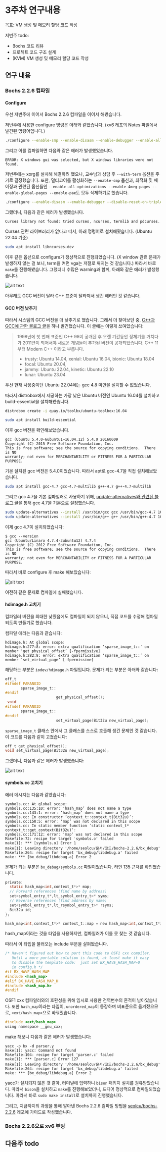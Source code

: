 # 3주차 연구내용

목표: VM 생성 및 메모리 할당 코드 작성

저번주 todo:

- Bochs 코드 리뷰
- 프로젝트 코드 구조 설계
- (KVM) VM 생성 및 메모리 할당 코드 작성

## 연구 내용

### Bochs 2.2.6 컴파일

#### Configure

우선 저번주에 이어서 Bochs 2.2.6 컴파일을 이어서 해봤습니다.

저번주에 사용한 configure 명령은 아래와 같았습니다. (xv6 레포의 Notes 파일에서 발견된 명령어입니다.)

```bash
./configure --enable-smp --enable-disasm --enable-debugger --enable-all-optimizations --enable-4meg-pages --enable-global-pages --enable-pae --disable-reset-on-triple-fault
```

그리고 이를 컴파일하면 다음와 같은 에러가 발생했었습니다.

```
ERROR: X windows gui was selected, but X windows libraries were not found.
```

저번주에는 xorg를 설치해 해결하려 했으나, 교수님과 상담 후 `--with-term` 옵션을 주기로 결정했습니다. 또한, 멀티코어를 활성화하는 `--enable-smp` 옵션과, 최적화 및 페이징과 관련된 옵션들인 `--enable-all-optimizations --enable-4meg-pages --enable-global-pages --enable-pae`도 모두 삭제하기로 했습니다.

```bash
./configure --enable-disasm --enable-debugger --disable-reset-on-triple-fault --with-term
```

그랬더니, 다음과 같은 에러가 발생했습니다.

```
Curses library not found: tried curses, ncurses, termlib and pdcurses.
```

Curses 관련 라이브러리가 없다고 떠서, 아래 명령어로 설치해줬습니다. (Ubuntu 22.04 기준)

```bash
sudo apt install libncurses-dev
```

이후 같은 옵션으로 configure가 정상적으로 진행되었습니다. (X window 관련 문제가 발생하지 않는 걸 보니, term을 켜면 vga는 저절로 꺼지는 것 같습니다.) 따라서 바로 `make`를 진행해봤습니다. 그랬더니 수많은 warning과 함께, 아래와 같은 에러가 발생했습니다.

![alt text](image.png)

아무래도 GCC 버전이 달라 C++ 표준이 달라져서 생긴 에러인 것 같습니다.

#### GCC 버전 낮추기

따라서 시스템의 GCC 버전을 더 낮추기로 했습니다. 그래서 더 찾아보던 중, [C++과 GCC에 관한 블로그 글](https://dulidungsil.tistory.com/entry/GCC-%EB%B2%84%EC%A0%84%EA%B3%BC-C-%EB%B2%84%EC%A0%84-%EB%A7%A4%EC%B9%AD)을 하나 발견했습니다. 이 글에는 이렇게 쓰여있습니다:

> 1998년에 첫 번째 표준인 C++ 98이 공개된 후 오랜 기간동안 정체기를 거치다가 2011년이 되어서야 새로운 개념들이 추가된 버전이 공개되었습니다. C++ 11부터 Modern C++ 이라고 부릅니다.
>
> - trusty: Ubuntu 14.04, xenial: Ubuntu 16.04, bionic: Ubuntu 18.04
> - focal: Ubuntu 20.04,
> - jammy: Ubuntu 22.04, kinetic: Ubuntu 22.10
> - lunar: Ubuntu 23.04

우선 현재 사용중이던 Ubuntu 22.04에는 gcc 4.8 미만을 설치할 수 없었습니다.

따라서 distrobox에서 제공하는 가장 낮은 Ubuntu 버전인 Ubuntu 16.04를 설치하고 build-essential을 설치해봤습니다.

```bash
distrobox create -i quay.io/toolbx/ubuntu-toolbox:16.04
```

```bash
sudo apt install build-essential
```

이후 gcc 버전을 확인해보았습니다.

```
gcc (Ubuntu 5.4.0-6ubuntu1~16.04.12) 5.4.0 20160609
Copyright (C) 2015 Free Software Foundation, Inc.
This is free software; see the source for copying conditions.  There is NO
warranty; not even for MERCHANTABILITY or FITNESS FOR A PARTICULAR PURPOSE.
```

기본 설치된 gcc 버전은 5.4.0이었습니다. 따라서 apt로 gcc-4.7을 직접 설치해보았습니다.

```bash
sudo apt install gcc-4.7 gcc-4.7-multilib g++-4.7 g++-4.7-multilib
```

그리고 gcc 4.7을 기본 컴파일러로 사용하기 위해, [update-alternatives와 관련된 블로그 글](https://blog.koriel.kr/gcc-g-dareun-beojeon-cugahago-paekiji-gwanrihagi/)을 통해 gcc 4.7을 기본으로 설정했습니다.

```bash
sudo update-alternatives --install /usr/bin/gcc gcc /usr/bin/gcc-4.7 10
sudo update-alternatives --install /usr/bin/g++ g++ /usr/bin/g++-4.7 10
```

이제 gcc 4.7이 설치되었습니다:

```
$ gcc --version
gcc (Ubuntu/Linaro 4.7.4-3ubuntu12) 4.7.4
Copyright (C) 2012 Free Software Foundation, Inc.
This is free software; see the source for copying conditions.  There is NO
warranty; not even for MERCHANTABILITY or FITNESS FOR A PARTICULAR PURPOSE.
```

따라서 바로 configure 후 make 해보았습니다:

![alt text](image-1.png)

여전히 같은 문제로 컴파일에 실패했습니다.

#### hdimage.h 고치기

컴파일러 버전을 최대한 낮췄음에도 컴파일이 되지 않으니, 직접 코드를 수정해 컴파일되도록 만들기로 했습니다.

컴파일 에러는 다음과 같습니다:

```
hdimage.h: At global scope:
hdimage.h:277:8: error: extra qualification ‘sparse_image_t::’ on member ‘get_physical_offset’ [-fpermissive]
hdimage.h:282:8: error: extra qualification ‘sparse_image_t::’ on member ‘set_virtual_page’ [-fpermissive]
```

해당하는 부분은 `iodev/hdimage.h` 파일입니다. 문제가 되는 부분은 아래와 같습니다:

```C
off_t
#ifndef PARANOID
       sparse_image_t::
#endif
                       get_physical_offset();
 void
#ifndef PARANOID
       sparse_image_t::
#endif
                       set_virtual_page(Bit32u new_virtual_page);
```

`sparse_image_t` 클래스 안에서 그 클래스를 스스로 호출해 생긴 문제인 것 같습니다. 이 코드를 다음과 같이 고쳤습니다:

```C
off_t get_physical_offset();
void set_virtual_page(Bit32u new_virtual_page);
```

그랬더니, 다음과 같은 에러가 발생했습니다:

![alt text](image-2.png)

#### symbols.cc 고치기

에러 메시지는 다음과 같았습니다:

```
symbols.cc: At global scope:
symbols.cc:135:10: error: ‘hash_map’ does not name a type
symbols.cc:143:1: error: ‘hash_map’ does not name a type
symbols.cc: In constructor ‘context_t::context_t(Bit32u)’:
symbols.cc:150:5: error: ‘map’ was not declared in this scope
symbols.cc: In static member function ‘static context_t* context_t::get_context(Bit32u)’:
symbols.cc:171:12: error: ‘map’ was not declared in this scope
Makefile:72: recipe for target 'symbols.o' failed
make[1]: *** [symbols.o] Error 1
make[1]: Leaving directory '/home/seolcu/문서/코드/bochs-2.2.6/bx_debug'
Makefile:264: recipe for target 'bx_debug/libdebug.a' failed
make: *** [bx_debug/libdebug.a] Error 2
```

문제가 되는 부분은 `bx_debug/symbols.cc` 파일이었습니다. 라인 135 근처를 확인했습니다.

```C
private:
  static hash_map<int,context_t*>* map;
  // Forvard references (find name by address)
  set<symbol_entry_t*,lt_symbol_entry_t>* syms;
  // Reverse references (find address by name)
  set<symbol_entry_t*,lt_rsymbol_entry_t>* rsyms;
  Bit32u id;
};

hash_map<int,context_t*>* context_t::map = new hash_map<int,context_t*>;
```

hash_map이라는 것을 타입을 사용하지만, 컴파일러가 이를 못 찾는 것 같습니다.

따라서 이 타입을 불러오는 include 부분을 살펴봤습니다.

```C
/* Haven't figured out how to port this code to OSF1 cxx compiler.
   Until a more portable solution is found, at least make it easy
   to disable the template code:  just set BX_HAVE_HASH_MAP=0
   in config.h */
#if BX_HAVE_HASH_MAP
#include <hash_map>
#elif BX_HAVE_HASH_MAP_H
#include <hash_map.h>
#endif
```

OSF1 cxx 컴파일러와의 호환성을 위해 임시로 사용한 전역변수의 흔적이 남아있습니다. 또한 `hash_map`이라는 타입이, `unordered_map`이 등장하며 비표준으로 옮겨졌으므로, `<ext/hash_map>`으로 바꿔줬습니다.

```C
#include <ext/hash_map>
using namespace __gnu_cxx;
```

make 해보니 다음과 같은 에러가 발생했습니다:

```
yacc -p bx -d parser.y
make[1]: yacc: Command not found
Makefile:104: recipe for target 'parser.c' failed
make[1]: *** [parser.c] Error 127
make[1]: Leaving directory '/home/seolcu/문서/코드/bochs-2.2.6/bx_debug'
Makefile:264: recipe for target 'bx_debug/libdebug.a' failed
make: *** [bx_debug/libdebug.a] Error 2
```

yacc가 설치되지 않은 것 같아, 터미널에 입력하니 `bison` 패키지 설치를 권유받았습니다. 따라서 `bison`을 설치하고 `make`를 진행해보았더니, 드디어 정상적으로 컴파일되었습니다. 따라서 바로 `sudo make install`로 설치까지 진행했습니다.

그리고, 지금까지의 과정을 통해 알아낸 Bochs 2.2.6 컴파일 방법을 [seolcu/bochs-2.2.6](https://github.com/seolcu/bochs-2.2.6) 레포에 가이드로 작성했습니다.

### Bochs 2.2.6으로 xv6 부팅

## 다음주 todo
